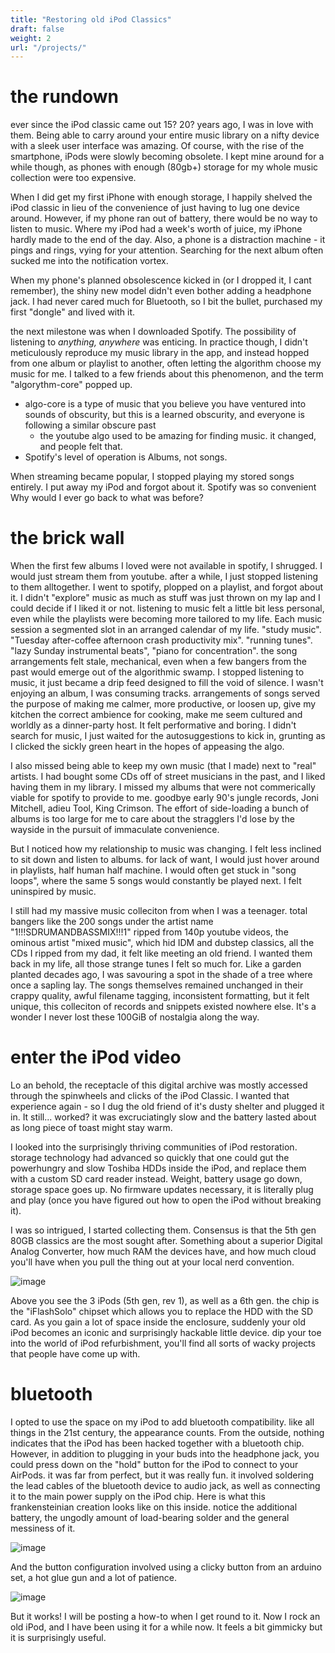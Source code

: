 ```yaml
---
title: "Restoring old iPod Classics"
draft: false
weight: 2
url: "/projects/"
---
```


# the rundown

ever since the iPod classic came out 15? 20? years ago, I was in love with them.
Being able to carry around your entire music library on a nifty device with a
sleek user interface was amazing. Of course, with the rise of the smartphone,
iPods were slowly becoming obsolete. I kept mine around for a while though, as
phones with enough (80gb+) storage for my whole music collection were too
expensive.

When I did get my first iPhone with enough storage, I happily shelved the iPod
classic in lieu of the convenience of just having to lug one device around.
However, if my phone ran out of battery, there would be no way to listen to
music. Where my iPod had a week's worth of juice, my iPhone hardly made to
the end of the day. Also, a phone is a distraction machine - it pings and rings,
vying for your attention. Searching for the next album often sucked me into the
notification vortex.

When my phone's planned obsolescence kicked in (or I dropped it, I cant
remember), the shiny new model didn't even bother adding a headphone jack. I had
never cared much for Bluetooth, so I bit the bullet, purchased my first
"dongle" and lived with it.

the next milestone was when I downloaded Spotify. The possibility of listening
to _anything, anywhere_ was enticing. In practice though, I didn't meticulously
reproduce my music library in the app, and instead hopped from one album or
playlist to another, often letting the algorithm choose my music for me. I
talked to a few friends about this phenomenon, and the term "algorythm-core"
popped up.

- algo-core is a type of music that you believe you have ventured into sounds of
  obscurity, but this is a learned obscurity, and everyone is following a
  similar obscure past
  - the youtube algo used to be amazing for finding music. it changed, and
    people felt that.
- Spotify's level of operation is Albums, not songs.

When streaming became popular, I stopped playing my stored songs entirely. I put
away my iPod and forgot about it. Spotify was so convenient Why would I ever go
back to what was before?

# the brick wall

When the first few albums I loved were not available in spotify, I shrugged. I
would just stream them from youtube. after a while, I just stopped listening to
them alltogether. I went to spotify, plopped on a playlist, and forgot about it.
I didn't "explore" music as much as stuff was just thrown on my lap and I could
decide if I liked it or not. listening to music felt a little bit less personal,
even while the playlists were becoming more tailored to my life. Each music
session a segmented slot in an arranged calendar of my life. "study music". "Tuesday
after-coffee afternoon crash productivity mix". "running tunes". "lazy Sunday
instrumental beats", "piano for concentration". the song arrangements felt stale, mechanical, even when a few bangers
from the past would emerge out of the algorithmic swamp. I stopped listening to
music, it just became a drip feed designed to fill the void of silence. I wasn't
enjoying an album, I was consuming tracks. arrangements of songs served the
purpose of making me calmer, more productive, or loosen up, give my kitchen the
correct ambience for cooking, make me seem cultured and worldly as a
dinner-party host. It felt performative and boring. I didn't search for music, I just
waited for the autosuggestions to kick in, grunting as I clicked the sickly
green heart in the hopes of appeasing the algo.

I also missed being able to keep my own music (that I made) next to "real"
artists. I had bought some CDs off of street musicians in the past, and I liked
having them in my library. I missed my albums that were not commerically viable for spotify to
provide to me. goodbye early 90's jungle records, Joni Mitchell, adieu
Tool, King Crimson. The effort of side-loading a bunch of albums is too large for
me to care about the stragglers I'd lose by the wayside in the pursuit of
immaculate convenience.

But I noticed how my relationship to music was changing. I felt less inclined to
sit down and listen to albums. for lack of want, I would just hover around in
playlists, half human half machine. I would often get stuck in "song loops",
where the same 5 songs would constantly be played next. I felt uninspired by
music.

I still had my massive music colleciton from when I was a teenager. total
bangers like the 200 songs under the artist name "1!!!SDRUMANDBASSMIX!!!1"
ripped from 140p youtube videos, the ominous artist "mixed music", which hid IDM
and dubstep classics, all the CDs I ripped from my dad, it felt like meeting an
old friend. I wanted them back in my life, all those strange tunes I felt so
much for. Like a garden planted decades ago, I was savouring a spot in the shade
of a tree where once a sapling lay. The songs themselves remained unchanged in
their crappy quality, awful filename tagging, inconsistent formatting, but it
felt unique, this colleciton of records and snippets existed nowhere else. It's
a wonder I never lost these 100GiB of nostalgia along the way.

# enter the iPod video

Lo an behold, the receptacle of this digital archive was mostly accessed through
the spinwheels and clicks of the iPod Classic. I wanted that experience again -
so I dug the old friend of it's dusty shelter and plugged it in. It still...
worked? it was excruciatingly slow and the battery lasted about as long piece of
toast might stay warm.

I looked into the surprisingly thriving communities of iPod restoration. storage
technology had advanced so quickly that one could gut the powerhungry and slow
Toshiba HDDs inside the iPod, and replace them with a custom SD card reader
instead. Weight, battery usage go down, storage space goes up. No firmware
updates necessary, it is literally plug and play (once you have figured out how
to open the iPod without breaking it).

I was so intrigued, I started collecting them. Consensus is that the 5th gen
80GB classics are the most sought after. Something about a superior Digital
Analog Converter, how much RAM the devices have, and how much cloud you'll have
when you pull the thing out at your local nerd convention.

![image](/images/ipods_all.jpg)

Above you see the 3 iPods (5th gen, rev 1), as well as a 6th gen. the chip is
the "iFlashSolo" chipset which allows you to replace the HDD with the SD card.
As you gain a lot of space inside the enclosure, suddenly your old iPod becomes an
iconic and surprisingly hackable little device. dip your toe into the world of iPod refurbishment, you'll find all
sorts of wacky projects that people have come up with.

# bluetooth

I opted to use the space on my iPod to add bluetooth compatibility. like all things in the 21st century, the appearance counts. From the outside,
nothing indicates that the iPod has been hacked together with a bluetooth chip.
However, in addition to plugging in your buds into the headphone jack, you could press down on the "hold" button for the iPod to
connect to your AirPods. it was far from perfect, but it was really fun. it
involved soldering the lead cables of the bluetooth device to audio jack, as
well as connecting it to the main power supply on the iPod chip. Here is what
this frankensteinian creation looks like on this inside. notice the additional
battery, the ungodly amount of load-bearing solder and the general messiness of
it.

![image](/images/bluepod_open.jpg)

And the button configuration involved using a clicky button from an arduino set,
a hot glue gun and a lot of patience.

![image](/images/bluepod_closeup.jpg)

But it works! I will be posting a how-to when I get round to it. Now I rock an
old iPod, and I have been using it for a while now. It feels a bit gimmicky but
it is surprisingly useful.
